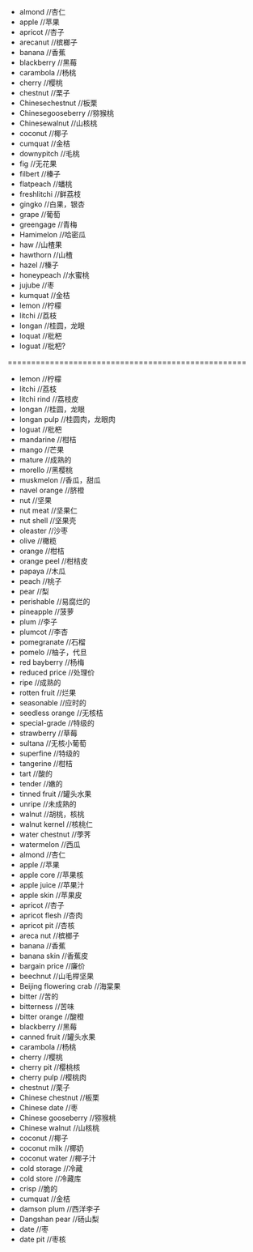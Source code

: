 - almond //杏仁
- apple //苹果
- apricot //杏子
- arecanut //槟榔子
- banana //香蕉
- blackberry //黑莓
- carambola //杨桃
- cherry //樱桃
- chestnut //栗子
- Chinesechestnut //板栗
- Chinesegooseberry //猕猴桃
- Chinesewalnut //山核桃
- coconut //椰子
- cumquat //金桔
- downypitch //毛桃
- fig //无花果
- filbert //榛子
- flatpeach //蟠桃
- freshlitchi //鲜荔枝
- gingko //白果，银杏
- grape //葡萄
- greengage //青梅
- Hamimelon //哈密瓜
- haw //山楂果
- hawthorn //山楂
- hazel //榛子
- honeypeach //水蜜桃
- jujube //枣
- kumquat //金桔
- lemon //柠檬
- litchi //荔枝
- longan //桂圆，龙眼
- loquat //枇杷
- loguat //枇杷?

===================================================

- lemon //柠檬
- litchi //荔枝
- litchi rind //荔枝皮
- longan //桂圆，龙眼
- longan pulp //桂圆肉，龙眼肉
- loguat //枇杷
- mandarine //柑桔
- mango //芒果
- mature //成熟的
- morello //黑樱桃
- muskmelon //香瓜，甜瓜
- navel orange //脐橙
- nut //坚果
- nut meat //坚果仁
- nut shell //坚果壳
- oleaster //沙枣
- olive //橄榄
- orange //柑桔
- orange peel //柑桔皮
- papaya //木瓜
- peach //桃子
- pear //梨
- perishable //易腐烂的
- pineapple //菠萝
- plum //李子
- plumcot //李杏
- pomegranate //石榴
- pomelo //柚子，代旦
- red bayberry //杨梅
- reduced price //处理价
- ripe //成熟的
- rotten fruit //烂果
- seasonable //应时的
- seedless orange //无核桔
- special-grade //特级的
- strawberry //草莓
- sultana //无核小葡萄
- superfine //特级的
- tangerine //柑桔
- tart //酸的
- tender //嫩的
- tinned fruit //罐头水果
- unripe //未成熟的
- walnut //胡桃，核桃
- walnut kernel //核桃仁
- water chestnut //荸荠
- watermelon //西瓜
- almond //杏仁
- apple //苹果
- apple core //苹果核
- apple juice //苹果汁
- apple skin //苹果皮
- apricot //杏子
- apricot flesh //杏肉
- apricot pit //杏核
- areca nut //槟榔子
- banana //香蕉
- banana skin //香蕉皮
- bargain price //廉价
- beechnut //山毛榉坚果
- Beijing flowering crab //海棠果
- bitter //苦的
- bitterness //苦味
- bitter orange //酸橙
- blackberry //黑莓
- canned fruit //罐头水果
- carambola //杨桃
- cherry //樱桃
- cherry pit //樱桃核
- cherry pulp //樱桃肉
- chestnut //栗子
- Chinese chestnut //板栗
- Chinese date //枣
- Chinese gooseberry //猕猴桃
- Chinese walnut //山核桃
- coconut //椰子
- coconut milk //椰奶
- coconut water //椰子汁
- cold storage //冷藏
- cold store //冷藏库
- crisp //脆的
- cumquat //金桔
- damson plum //西洋李子
- Dangshan pear //砀山梨
- date //枣
- date pit //枣核
